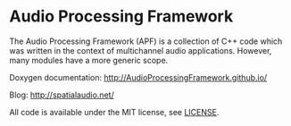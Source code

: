 Audio Processing Framework
==========================

The Audio Processing Framework (APF) is a collection of C++ code which was
written in the context of multichannel audio applications.
However, many modules have a more generic scope.

Doxygen documentation: http://AudioProcessingFramework.github.io/

Blog: http://spatialaudio.net/

All code is available under the MIT license, see [LICENSE](LICENSE).

